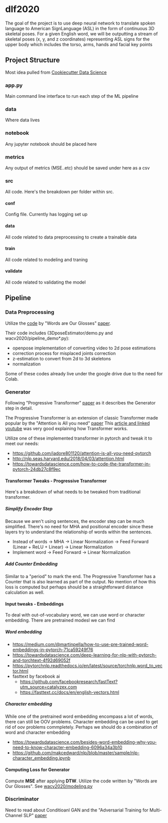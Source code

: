 # dlf2020
The goal of the project is to use deep neural network to translate spoken language to American SignLanguage (ASL) in the form of continuous 3D skeletal poses. For a given English word, we will be outputting a stream of skeletal poses (x, y, and z coordinates) representing ASL signs for the upper body which includes the torso, arms, hands and facial key points


## Project Structure
Most idea pulled from [Cookiecutter Data Science](https://drivendata.github.io/cookiecutter-data-science/#directory-structure)

### app.py
Main command line interface to run each step of the ML pipeline
### data
Where data lives
### notebook
Any jupyter notebook should be placed here
### metrics
Any output of metrics (MSE..etc) should be saved under here as a csv
### src
All code. Here's the breakdown per folder within src.
#### conf
Config file. Currently has logging set up
#### data
All code related to data preprocessing to create a trainable data 
#### train
All code related to modeling and traning
#### validate
All code related to validating the model 

## Pipeline

### Data Preprocessing
Utilize the [code](https://github.com/gopeith/SignLanguageProcessing) by "Words are Our Glosses" [paper](https://openaccess.thecvf.com/content_WACV_2020/papers/Zelinka_Neural_Sign_Language_Synthesis_Words_Are_Our_Glosses_WACV_2020_paper.pdf). 

Their code includes (3DposeEstimator/demo.py and wacv2020/pipeline_demo*.py):
 - openpose implementation of converting video to 2d pose estimations 
 - correction process for misplaced joints correction 
 - z-estimation to convert from 2d to 3d skeletons
 - normalization  

Some of these codes already live under the google drive due to the need for Colab. 

### Generator
Following "Progressive Transformer" [paper](https://arxiv.org/pdf/2004.14874.pdf) as it describes the Generator step in detail.

The Progressive Transformer is an extension of classic Transformer made popular by the "Attention is All you need" [paper](https://arxiv.org/abs/1706.03762)
This [article and linked youtube](https://towardsdatascience.com/illustrated-guide-to-transformers-step-by-step-explanation-f74876522bc0) was very good explaining how Transformer works. 

Utilize one of these implemented transformer in pytorch and tweak it to meet our needs:
 - https://github.com/jadore801120/attention-is-all-you-need-pytorch 
 - http://nlp.seas.harvard.edu/2018/04/03/attention.html
 - https://towardsdatascience.com/how-to-code-the-transformer-in-pytorch-24db27c8f9ec

#### Transformer Tweaks - Progressive Transformer
Here's a breakdown of what needs to be tweaked from traditional transformer. 

##### Simplify Encoder Step
Because we aren't using sentences, the encoder step can be much simplified. There's no need for MHA and positional encoder since these layers 
try to understand the relationship of words within the sentences. 
 - Instead of words ->  MHA -> Linear Normalization -> Feed Forward (Linear + ReLU + Linear) -> Linear Normalization  
 - Implement word -> Feed Forward -> Linear Normalization 

##### Add Counter Embedding
Similar to a "period" to mark the end. The Progressive Transformer has a Counter that is also learned as part of the output. 
No mention of how this loss is computed but perhaps should be a straightforward distance calculation as well. 

#### Input tweaks - Embeddings
To deal with out-of-vocabulary word, we can use word or character embedding.
There are pretrained modesl we can find

##### Word embedding
 - https://medium.com/@martinpella/how-to-use-pre-trained-word-embeddings-in-pytorch-71ca59249f76
 - https://towardsdatascience.com/deep-learning-for-nlp-with-pytorch-and-torchtext-4f92d69052f
 - https://pytorchnlp.readthedocs.io/en/latest/source/torchnlp.word_to_vector.html
 - fasttext by facebook ai 
   - https://github.com/facebookresearch/fastText?utm_source=catalyzex.com
   - https://fasttext.cc/docs/en/english-vectors.html
##### Character embedding
While one of the pretrained word embedding encompass a lot of words, there can still be OOV problems. Character embedding can be used to get rid of
oov problems commpletely. Perhaps we should do a combination of word and character embedding
 - https://towardsdatascience.com/besides-word-embedding-why-you-need-to-know-character-embedding-6096a34a3b10
 - https://github.com/makcedward/nlp/blob/master/sample/nlp-character_embedding.ipynb

#### Computing Loss for Generator
Compute **MSE** after applying **DTW**. Utilize the code written by "Words are Our Glosses". See [wacv2020/modeling.py](https://github.com/gopeith/SignLanguageProcessing/blob/master/wacv2020/modeling.py)


### Discriminator
Need to read about Conditioanl GAN and the "Adversarial Training for Multi-Channel SLP" [paper](https://arxiv.org/pdf/2008.12405.pdf)









